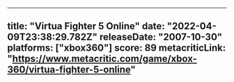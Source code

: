 
---
title: "Virtua Fighter 5 Online"
date: "2022-04-09T23:38:29.782Z"
releaseDate: "2007-10-30"
platforms: ["xbox360"]
score: 89
metacriticLink: "https://www.metacritic.com/game/xbox-360/virtua-fighter-5-online"
---
